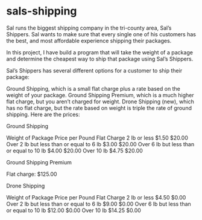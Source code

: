 # sals-shipping

Sal runs the biggest shipping company in the tri-county area, Sal’s Shippers. Sal wants to make sure that every single one of his customers has the best, and most affordable experience shipping their packages.

In this project, I have build a program that will take the weight of a package and determine the cheapest way to ship that package using Sal’s Shippers.

Sal’s Shippers has several different options for a customer to ship their package:

Ground Shipping, which is a small flat charge plus a rate based on the weight of your package.
Ground Shipping Premium, which is a much higher flat charge, but you aren’t charged for weight.
Drone Shipping (new), which has no flat charge, but the rate based on weight is triple the rate of ground shipping.
Here are the prices:

Ground Shipping

Weight of Package	                          Price per Pound	              Flat Charge
2 lb or less	                                    $1.50	                    $20.00
Over 2 lb but less than or equal to 6 lb	        $3.00	                    $20.00
Over 6 lb but less than or equal to 10 lb	        $4.00	                    $20.00
Over 10 lb	                                      $4.75	                    $20.00

Ground Shipping Premium

Flat charge: $125.00

Drone Shipping

Weight of Package	                          Price per Pound	               Flat Charge
2 lb or less	                                    $4.50	                     $0.00
Over 2 lb but less than or equal to 6 lb	        $9.00	                     $0.00
Over 6 lb but less than or equal to 10 lb	        $12.00	                   $0.00
Over 10 lb	                                      $14.25	                   $0.00
